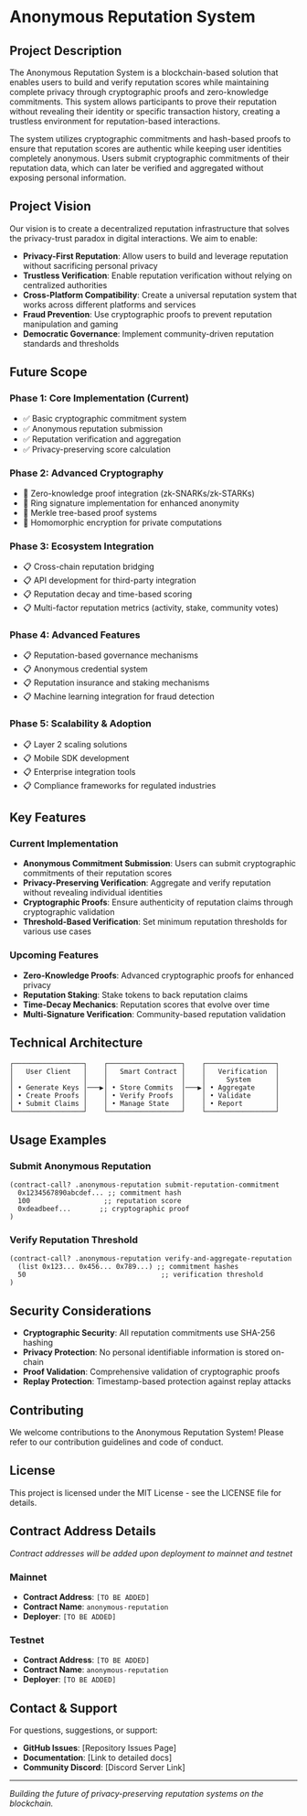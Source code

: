 # Anonymous Reputation System

## Project Description

The Anonymous Reputation System is a blockchain-based solution that enables users to build and verify reputation scores while maintaining complete privacy through cryptographic proofs and zero-knowledge commitments. This system allows participants to prove their reputation without revealing their identity or specific transaction history, creating a trustless environment for reputation-based interactions.

The system utilizes cryptographic commitments and hash-based proofs to ensure that reputation scores are authentic while keeping user identities completely anonymous. Users submit cryptographic commitments of their reputation data, which can later be verified and aggregated without exposing personal information.

## Project Vision

Our vision is to create a decentralized reputation infrastructure that solves the privacy-trust paradox in digital interactions. We aim to enable:

- **Privacy-First Reputation**: Allow users to build and leverage reputation without sacrificing personal privacy
- **Trustless Verification**: Enable reputation verification without relying on centralized authorities
- **Cross-Platform Compatibility**: Create a universal reputation system that works across different platforms and services
- **Fraud Prevention**: Use cryptographic proofs to prevent reputation manipulation and gaming
- **Democratic Governance**: Implement community-driven reputation standards and thresholds

## Future Scope

### Phase 1: Core Implementation (Current)
- ✅ Basic cryptographic commitment system
- ✅ Anonymous reputation submission
- ✅ Reputation verification and aggregation
- ✅ Privacy-preserving score calculation

### Phase 2: Advanced Cryptography
- 🔄 Zero-knowledge proof integration (zk-SNARKs/zk-STARKs)
- 🔄 Ring signature implementation for enhanced anonymity
- 🔄 Merkle tree-based proof systems
- 🔄 Homomorphic encryption for private computations

### Phase 3: Ecosystem Integration
- 📋 Cross-chain reputation bridging
- 📋 API development for third-party integration
- 📋 Reputation decay and time-based scoring
- 📋 Multi-factor reputation metrics (activity, stake, community votes)

### Phase 4: Advanced Features
- 📋 Reputation-based governance mechanisms
- 📋 Anonymous credential system
- 📋 Reputation insurance and staking mechanisms
- 📋 Machine learning integration for fraud detection

### Phase 5: Scalability & Adoption
- 📋 Layer 2 scaling solutions
- 📋 Mobile SDK development
- 📋 Enterprise integration tools
- 📋 Compliance frameworks for regulated industries

## Key Features

### Current Implementation
- **Anonymous Commitment Submission**: Users can submit cryptographic commitments of their reputation scores
- **Privacy-Preserving Verification**: Aggregate and verify reputation without revealing individual identities
- **Cryptographic Proofs**: Ensure authenticity of reputation claims through cryptographic validation
- **Threshold-Based Verification**: Set minimum reputation thresholds for various use cases

### Upcoming Features
- **Zero-Knowledge Proofs**: Advanced cryptographic proofs for enhanced privacy
- **Reputation Staking**: Stake tokens to back reputation claims
- **Time-Decay Mechanics**: Reputation scores that evolve over time
- **Multi-Signature Verification**: Community-based reputation validation

## Technical Architecture

```
┌─────────────────┐    ┌──────────────────┐    ┌─────────────────┐
│   User Client   │    │   Smart Contract │    │   Verification  │
│                 │    │                  │    │     System      │
│ • Generate Keys │───▶│ • Store Commits  │───▶│ • Aggregate     │
│ • Create Proofs │    │ • Verify Proofs  │    │ • Validate      │
│ • Submit Claims │    │ • Manage State   │    │ • Report        │
└─────────────────┘    └──────────────────┘    └─────────────────┘
```

## Usage Examples

### Submit Anonymous Reputation
```clarity
(contract-call? .anonymous-reputation submit-reputation-commitment
  0x1234567890abcdef... ;; commitment hash
  100                  ;; reputation score
  0xdeadbeef...       ;; cryptographic proof
)
```

### Verify Reputation Threshold
```clarity
(contract-call? .anonymous-reputation verify-and-aggregate-reputation
  (list 0x123... 0x456... 0x789...) ;; commitment hashes
  50                                 ;; verification threshold
)
```

## Security Considerations

- **Cryptographic Security**: All reputation commitments use SHA-256 hashing
- **Privacy Protection**: No personal identifiable information is stored on-chain
- **Proof Validation**: Comprehensive validation of cryptographic proofs
- **Replay Protection**: Timestamp-based protection against replay attacks

## Contributing

We welcome contributions to the Anonymous Reputation System! Please refer to our contribution guidelines and code of conduct.

## License

This project is licensed under the MIT License - see the LICENSE file for details.

## Contract Address Details

*Contract addresses will be added upon deployment to mainnet and testnet*

### Mainnet
- **Contract Address**: `[TO BE ADDED]`
- **Contract Name**: `anonymous-reputation`
- **Deployer**: `[TO BE ADDED]`

### Testnet
- **Contract Address**: `[TO BE ADDED]`
- **Contract Name**: `anonymous-reputation`
- **Deployer**: `[TO BE ADDED]`

## Contact & Support

For questions, suggestions, or support:
- **GitHub Issues**: [Repository Issues Page]
- **Documentation**: [Link to detailed docs]
- **Community Discord**: [Discord Server Link]

---

*Building the future of privacy-preserving reputation systems on the blockchain.*

